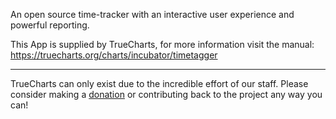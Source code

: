 An open source time-tracker with an interactive user experience and powerful reporting.

This App is supplied by TrueCharts, for more information visit the manual: https://truecharts.org/charts/incubator/timetagger

---

TrueCharts can only exist due to the incredible effort of our staff.
Please consider making a [donation](https://truecharts.org/docs/about/sponsor) or contributing back to the project any way you can!
